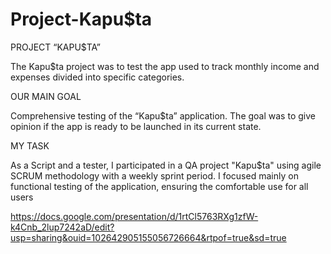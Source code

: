 # Project-Kapu$ta

PROJECT “KAPU$TA”

The Kapu$ta project was to test the app used to track monthly income and expenses divided into specific categories. 

OUR MAIN GOAL

Comprehensive testing of
the “Kapu$ta” application. The goal was to give opinion if the app is ready to be launched in its current state. 

MY TASK

As a Script and a tester, I participated in a QA project
"Kapu$ta" using agile SCRUM methodology with a weekly
sprint period. 
I focused mainly on functional testing of the application,
ensuring the comfortable use for all users


https://docs.google.com/presentation/d/1rtCl5763RXg1zfW-k4Cnb_2lup7242aD/edit?usp=sharing&ouid=102642905155056726664&rtpof=true&sd=true














